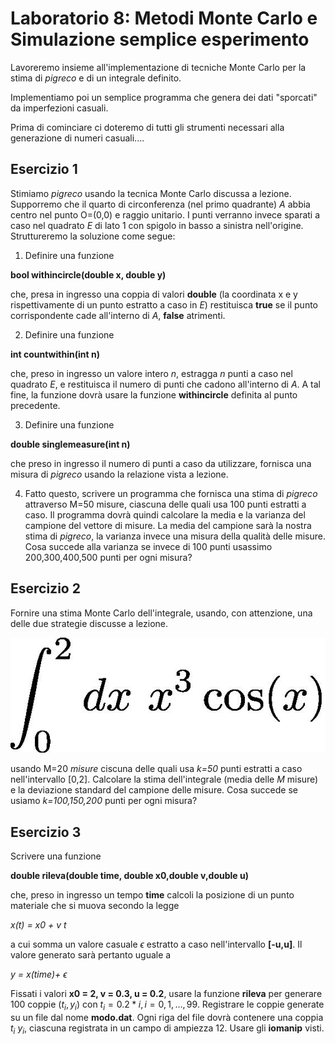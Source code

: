 # Laboratorio 8: Metodi Monte Carlo e Simulazione semplice esperimento

Lavoreremo insieme all'implementazione di tecniche Monte Carlo per la stima di _pigreco_ e di un integrale definito.

Implementiamo poi un semplice programma che genera dei dati "sporcati" da imperfezioni casuali.

Prima di cominciare ci doteremo di tutti gli strumenti necessari alla generazione di numeri casuali....


## Esercizio 1
Stimiamo _pigreco_ usando la tecnica Monte Carlo discussa a lezione. Supporremo che il quarto di  circonferenza (nel primo quadrante) _A_ abbia centro nel punto O=(0,0) e raggio unitario. I punti verranno invece sparati a caso nel quadrato _E_ di lato 1 con spigolo in basso a sinistra nell'origine.  Struttureremo la soluzione come segue:

1. Definire una funzione

__bool withincircle(double x, double y)__

 che, presa in ingresso una coppia di valori __double__ (la coordinata x e y rispettivamente di un punto estratto a caso in _E_) restituisca __true__ se il punto corrispondente cade all'interno di _A_, __false__ atrimenti.

2. Definire una funzione 

__int countwithin(int n)__

che, preso in ingresso un valore intero _n_, estragga _n_ punti a caso nel quadrato _E_, e restituisca il numero di punti che cadono all'interno di _A_. A tal fine, la funzione dovrà usare la funzione __withincircle__ definita al punto precedente.

3. Definire una funzione

__double singlemeasure(int n)__

che preso in ingresso il numero di punti a caso da utilizzare, fornisca una misura di _pigreco_ usando la relazione vista a lezione. 

4. Fatto questo, scrivere un programma che fornisca una stima di _pigreco_ attraverso M=50 misure, ciascuna delle quali usa 100 punti estratti a caso. Il programma dovrà quindi calcolare la media e la varianza del campione del vettore di misure. La media del campione sarà  la nostra stima di _pigreco_, la varianza invece una misura della qualità  delle misure. Cosa succede alla varianza se invece di 100 punti usassimo 200,300,400,500  punti per ogni misura?


## Esercizio 2
Fornire una stima Monte Carlo dell'integrale, usando, con attenzione, una delle due strategie discusse a lezione.

 ![](integrale.jpeg)
 
 usando M=20 _misure_ ciscuna delle quali usa _k=50_ punti estratti a caso nell'intervallo [0,2]. Calcolare la stima dell'integrale (media delle _M_ misure) e la deviazione standard del campione delle misure. Cosa succede se usiamo _k=100,150,200_ punti per ogni misura? 
 
 ## Esercizio 3

 Scrivere una funzione

 __double rileva(double time, double x0,double v,double u)__

 che, preso in ingresso un tempo __time__ calcoli la posizione  di un punto materiale che si muova secondo la legge

 _x(t) = x0 + v t_

 a cui somma un valore casuale $\epsilon$  estratto a caso nell'intervallo __[-u,u]__. Il valore generato sarà pertanto uguale a 

 _y = x(time)+ $\epsilon$_

 Fissati i valori __x0 = 2, v = 0.3, u = 0.2__, usare la funzione __rileva__ per generare 100 coppie $(t_i,y_i)$ con $t_i = 0.2 * i, i=0,1,\ldots,99$. Registrare le coppie generate su un file dal nome __modo.dat__. Ogni riga del file dovrà contenere una coppia $t_i$ $y_i$, ciascuna registrata in un campo di ampiezza 12. Usare gli __iomanip__ visti.